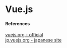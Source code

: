 Vue.js
================================

#### References
[vuejs.org - official](https://jp.vuejs.org/)  
[jp.vuejs.org - japanese site](https://jp.vuejs.org/)  
